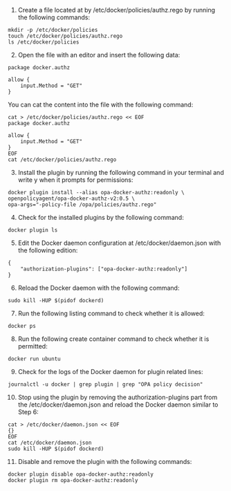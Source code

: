 1) Create a file located at by /etc/docker/policies/authz.rego by running the following commands:

```
mkdir -p /etc/docker/policies
touch /etc/docker/policies/authz.rego
ls /etc/docker/policies
 ```

2) Open the file with an editor and insert the following data:

```
package docker.authz 

allow {
	input.Method = "GET"
}
```

You can cat the content into the file with the following command:
```
cat > /etc/docker/policies/authz.rego << EOF
package docker.authz 

allow {
    input.Method = "GET"
}
EOF
cat /etc/docker/policies/authz.rego
```


3) Install the plugin by running the following command in your terminal and write y when it prompts for permissions:
```
docker plugin install --alias opa-docker-authz:readonly \
openpolicyagent/opa-docker-authz-v2:0.5 \
opa-args="-policy-file /opa/policies/authz.rego"
```


4) Check for the installed plugins by the following command:
```
docker plugin ls
```


5) Edit the Docker daemon configuration at /etc/docker/daemon.json with the following edition:
```
{
    "authorization-plugins": ["opa-docker-authz:readonly"]
}
```

6) Reload the Docker daemon with the following command: 

```
sudo kill -HUP $(pidof dockerd)
```

7) Run the following listing command to check whether it is allowed:

```
docker ps
```

8) Run the following create container command to check whether it is permitted:

```
docker run ubuntu
```

9) Check for the logs of the Docker daemon for plugin related lines:

```
journalctl -u docker | grep plugin | grep "OPA policy decision"
```

10) Stop using the plugin by removing the authorization-plugins part from the /etc/docker/daemon.json and reload the Docker daemon similar to Step 6:

```
cat > /etc/docker/daemon.json << EOF
{}
EOF
cat /etc/docker/daemon.json
sudo kill -HUP $(pidof dockerd)
```

11) Disable and remove the plugin with the following commands:

```
docker plugin disable opa-docker-authz:readonly 
docker plugin rm opa-docker-authz:readonly  
```